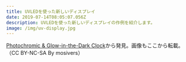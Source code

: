 ```yaml
---
title: UVLEDを使った新しいディスプレイ
date: 2019-07-14T08:05:07.056Z
description: UVLEDを使った新しいディスプレイの作例を紹介します。
image: /img/uv-display.jpg
---
```

[Photochromic & Glow-in-the-Dark Clock](https://www.instructables.com/id/Photochromic-Glow-in-the-Dark-Clock/)から発見。画像もここから転載。（CC BY-NC-SA By mosivers）

